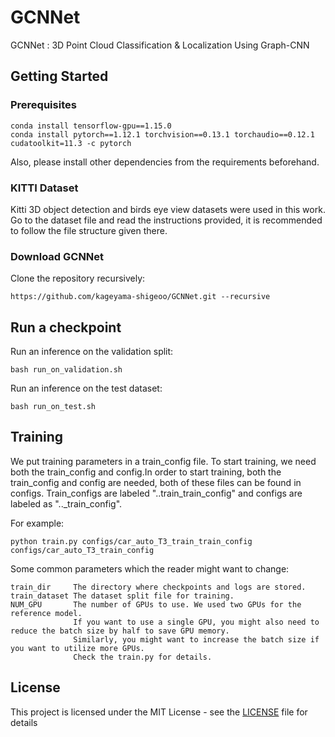 # GCNNet
GCNNet : 3D Point Cloud Classification &amp; Localization Using Graph-CNN
## Getting Started

### Prerequisites
   
```
conda install tensorflow-gpu==1.15.0
conda install pytorch==1.12.1 torchvision==0.13.1 torchaudio==0.12.1 cudatoolkit=11.3 -c pytorch
```
Also, please install other dependencies from the requirements beforehand. 

### KITTI Dataset

Kitti 3D object detection and birds eye view datasets were used in this work. Go to the dataset file and read the instructions provided, it is recommended to follow the file structure given there.

### Download GCNNet

Clone the repository recursively:
```
https://github.com/kageyama-shigeoo/GCNNet.git --recursive
```
## Run a checkpoint
Run an inference on the validation split:
```
bash run_on_validation.sh
```
Run an inference on the test dataset:
```
bash run_on_test.sh
```
## Training
We put training parameters in a train_config file. To start training, we need both the train_config and config.In order to start training, both the train_config and config are needed, both of these files can be found in configs. Train_configs are labeled "..train_train_config" and configs are labeled as ".._train_config".

For example:
```
python train.py configs/car_auto_T3_train_train_config configs/car_auto_T3_train_config
```
Some common parameters which the reader might want to change:
```
train_dir     The directory where checkpoints and logs are stored.
train_dataset The dataset split file for training. 
NUM_GPU       The number of GPUs to use. We used two GPUs for the reference model. 
              If you want to use a single GPU, you might also need to reduce the batch size by half to save GPU memory.
              Similarly, you might want to increase the batch size if you want to utilize more GPUs. 
              Check the train.py for details.               
```
## License

This project is licensed under the MIT License - see the [LICENSE](LICENSE) file for details

